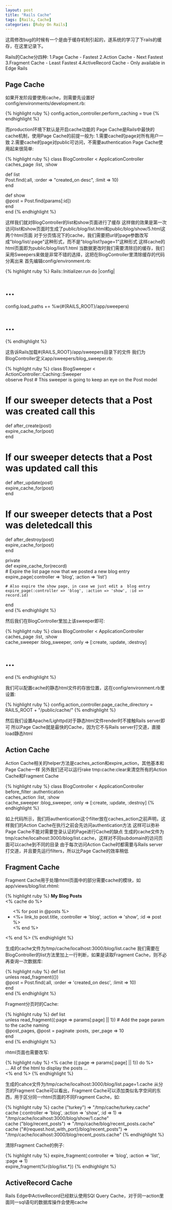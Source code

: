 ```yaml
---
layout: post
title: "Rails Cache"
tags: [Rails, Cache]
categories: [Ruby On Rails]
---
```


这周修改bug的时候有一个是由于缓存机制引起的，遂系统的学习了下rails的缓存，在这里记录下。

Rails的Cache分四种:
1.Page Cache - Fastest 
2.Action Cache - Next Fastest 
3.Fragment Cache - Least Fastest 
4.ActiveRecord Cache - Only available in Edge Rails 

## Page Cache

如果开发阶段要使用cache，则需要先设置好config/environments/development.rb: 

{% highlight ruby %}
config.action_controller.perform_caching = true
{% endhighlight %}

而production环境下默认是开启cache功能的 
Page Cache是Rails中最快的cache机制，使用Page Cache的前提一般为: 
1.需要cache的page对所有用户一致 
2.需要cache的page对public可访问，不需要authentication 
Page Cache使用起来很简单: 

{% highlight ruby %}
class BlogController < ApplicationController  
  caches_page :list, :show  
  
  def list  
    Post.find(:all, \:order => "created_on desc", :limit => 10)  
  end  
  
  def show  
    @post = Post.find(params[:id])  
  end  
end
{% endhighlight %}

这样我们就对BlogController的list和show页面进行了缓存 
这样做的效果是第一次访问list和show页面时生成了public/blog/list.html和public/blog/show/5.html这两个html页面
对于分页情况下的cache，我们需要把url的page参数改写成"blog/list/:page"这种形式，而不是"blog/list?page=1"这种形式 
这样cache的html页面即为public/blog/list/1.html 
当数据更改时我们需要清除旧的缓存，我们采用Sweepers来做是非常不错的选择，这把在BlogController里清除缓存的代码分离出来 
首先编辑config/environment.rb:

{% highlight ruby %}
Rails::Initializer.run do |config|  
  # ...  
  config.load_paths += %w(#{RAILS_ROOT}/app/sweepers)  
  # ...
{% endhighlight %}

这告诉Rails加载#{RAILS_ROOT}/app/sweepers目录下的文件 
我们为BlogController定义app/sweepers/blog_sweeper.rb: 

{% highlight ruby %}
class BlogSweeper < ActionController::Caching::Sweeper  
  observe Post # This sweeper is going to keep an eye on the Post model  
  
  # If our sweeper detects that a Post was created call this  
  def after_create(post)  
    expire_cache_for(post)  
  end  
  
  # If our sweeper detects that a Post was updated call this  
  def after_update(post)  
    expire_cache_for(post)  
  end  
  
  # If our sweeper detects that a Post was deletedcall this  
  def after_destroy(post)  
    expire_cache_for(post)  
  end  
  
  private  
  def expire_cache_for(record)  
    # Expire the list page now that we posted a new blog entry  
    expire_page(:controller => 'blog', :action => 'list')  
  
    # Also expire the show page, in case we just edit a  blog entry  
    expire_page(:controller => 'blog', :action => 'show', :id => record.id)  
  end  
end
{% endhighlight %}

然后我们在BlogController里加上该sweeper即可:

{% highlight ruby %}
class BlogController < ApplicationController  
  caches_page :list, :show  
  cache_sweeper :blog_sweeper, \:only => [:create, :update, :destroy]  
  # ...  
end
{% endhighlight %}

我们可以配置cache的静态html文件的存放位置，这在config/environment.rb里设置: 

{% highlight ruby %}
config.action_controller.page_cache_directory = RAILS_ROOT + "/public/cache/"
{% endhighlight %}

然后我们设置Apache/Lighttpd对于静态html文件render时不接触Rails server即可 
所以Page Cache就是最快的Cache，因为它不与Rails server打交道，直接load静态html 

## Action Cache

Action Cache相关的helper方法是caches_action和expire_action，其他基本和Page Cache一样 
另外我们还可以运行rake tmp:cache:clear来清空所有的Action Cache和Fragment Cache

{% highlight ruby %}
class BlogController < ApplicationController  
  before_filter :authentication  
  caches_action :list, :show  
  cache_sweeper :blog_sweeper, \:only => [:create, :update, :destroy]
{% endhighlight %}

如上代码所示，我们将authentication这个filter放在caches_action之前声明，这样我们的Action Cache在执行之前会先访问authentication方法 
这样可以弥补Page Cache不能对需要登录认证的Page进行Cache的缺点 
生成的cache文件为tmp/cache/localhost:3000/blog/list.cache，这样对不同subdomain的访问页面可以cache到不同的目录 
由于每次访问Action Cache时都需要与Rails server打交道，并且要先运行filters，所以比Page Cache的效率稍低

## Fragment Cache

Fragment Cache用于处理rhtml页面中的部分需要cache的模块，如app/views/blog/list.rhtml: 

{% highlight ruby %}
<strong>My Blog Posts</strong>  
<% cache do %>  
  <ul>  
    <% for post in @posts %>  
      <li><%= link_to post.title, :controller => 'blog', :action => 'show', :id => post %></li>  
    <% end %>  
  </ul>  
<% end %>
{% endhighlight %}

生成的cache文件为/tmp/cache/localhost:3000/blog/list.cache
我们需要在BlogController的list方法里加上一行判断，如果是读取Fragment Cache，则不必再查询一次数据库:

{% highlight ruby %}
def list  
  unless read_fragment({})  
    @post = Post.find(:all, \:order => 'created_on desc', :limit => 10)  
  end  
end
{% endhighlight %}

Fragment分页时的Cache: 

{% highlight ruby %}
def list  
  unless read_fragment({:page => params[:page] || 1}) # Add the page param to the cache naming  
    @post_pages, @post = paginate :posts, :per_page => 10  
  end  
end
{% endhighlight %}

rhtml页面也需要改写: 

{% highlight ruby %}
<% cache ({:page => params[:page] || 1}) do %>  
  ... All of the html to display the posts ...  
<% end %>
{% endhighlight %}

生成的cahce文件为/tmp/cache/localhost:3000/blog/list.page=1.cache 
从分页的Fragment Cache可以看出，Fragment Cache可以添加类似名字空间的东西，用于区分同一rhtml页面的不同Fragment Cache，如: 

{% highlight ruby %}
cache ("turkey") => "/tmp/cache/turkey.cache"  
cache (:controller => 'blog', :action => 'show', :id => 1) => "/tmp/cache/localhost:3000/blog/show/1.cache"  
cache ("blog/recent_posts") => "/tmp/cache/blog/recent_posts.cache"  
cache ("#{request.host_with_port}/blog/recent_posts") => "/tmp/cache/localhost:3000/blog/recent_posts.cache"
{% endhighlight %}

清除Fragment Cache的例子:

{% highlight ruby %}
expire_fragment(:controller => 'blog', :action => 'list', :page => 1)  
expire_fragment(%r{blog/list.*})
{% endhighlight %}

## ActiveRecord Cache

Rails Edge中ActiveRecord已经默认使用SQl Query Cache，对于同一action里面同一sql语句的数据库操作会使用cache